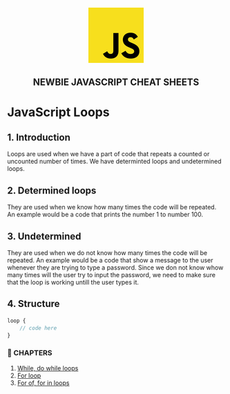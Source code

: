 <p  align="center">
    <img src="../assets/img/icon.jpg"/>
</p>
<h2 align="center"><strong>NEWBIE JAVASCRIPT CHEAT SHEETS</strong></h2>

# JavaScript Loops

## 1. Introduction

Loops are used when we have a part of code that repeats a counted or uncounted number of times. We have determinted loops and undetermined loops.

## 2. Determined loops

They are used when we know how many times the code will be repeated. An example would be a code that prints the number 1 to number 100.

## 3. Undetermined

They are used when we do not know how many times the code will be repeated. An example would be a code that show a message to the user whenever they are trying to type a password.
Since we don not know whow many times will the user try to input the password, we need to make sure that the loop is working untill the user types it.

## 4. Structure

```js
loop {
    // code here
}
```

<h3><strong>📂 CHAPTERS</strong></h3>

1.  [While, do while loops](./6.1.While/)
2.  [For loop](./6.2.For/)
3.  [For of, for in loops](./6.3.ForEx/)
